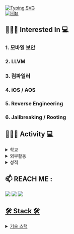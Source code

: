 
[![Typing SVG](https://readme-typing-svg.demolab.com?font=Alkatra&weight=500&size=45&duration=4000&pause=3&color=6994CDEE&center=false&vCenter=false&multiline=true&repeat=true&width=1000&height=100&lines=Hello_World+👋)](https://git.io/typing-svg)
<br>
[![Hits](https://hits.seeyoufarm.com/api/count/incr/badge.svg?url=https%3A%2F%2Fgithub.com%2FParkHoHo&count_bg=%23F2E987&title_bg=%23555555&icon=&icon_color=%23E7E7E7&title=Github&edge_flat=false)](https://hits.seeyoufarm.com)

 ## 👨🏻‍🎓 Interested In 💻
 ### 1. 모바일 보안
 ### 2. LLVM
 ### 3. 컴파일러
 ### 4. iOS / AOS
 ### 5. Reverse Engineering
 ### 6. Jailbreaking / Rooting
 
 ## 👨🏻‍🎓 Activity 💻
 <details markdown="1">
  <summary>학교</summary>
  <div>
    <ul>
     </br>
      <li>순천향대 정보보호학과 입학(2021~)</li> </br>
      <li>순천향대 정보보호학과 성적 장학금-장려 (1학년 2학기) </li></br>
      <li>순천향대 정보보호학과 수석(2학년 2학기)</li></br>
      <li>순천향대 정보보호 동아리 SecurityFirst 리버싱팀(2021.03 ~ 2021.12)</li></br>
      <li>순천향대 인공지능보안 연구실 CTI (2021.12 ~ 2022.12)</li>
      <ul>
          <li>논문 투고 - RF Fingerprinting Method for Passive Key Entry System Authentication using MFCC features (WISA)</li>
          <li>논문 투고 - Man-in-the-middle Atack Simulation for Embedded System utilizing BLE Communicatoin(정보보호협회 추계학술대회)</li>
      </ul>
     </br>
      <li>순천향대 취약점분석 동아리 TOOR 모바일 취약점 분석팀(2022.08~2023.03)</li>
     <ul>
      <li>디스코드 취약점 발견 및 분석 (0-day attack -> Patch -> 1-day attack)</li></br>
     </ul>
    </ul>
  </div>
</details>


<details markdown="1">
  <summary>외부활동</summary>
  <div>
    <ul>
     <br>
      <li>S-개발자 1기 2차 수료(2023.06 ~2023.12)</li></br>
      <li>이스트 시큐리티 참여 프로젝트(2023.09 ~2023.12)</li>
     <ul>
      <li>
       윈도우취약점점검도구 제작
      </li>
     </ul>
    </br>
      <li>KISIA 주최 정보보호 해커톤(2023.11.13~11.14)</li>
     <ul>
      <li>
       QRCode 인증 서비스 - iOS 앱개발, 프론트엔드 개발
      </li>
     </ul>
    </ul>
  </div>
</details>

<details>
  <summary>성적</summary>

  | 1학년 1학기 | 1학년 2학기 | 2학년 1학기 | 2학년 2학기 |
  | --------- | --------- | --------- | --------- | 
  | 3.97  | 4.24  | 4.17  | 4.29 |

</details>

## 📫 REACH ME : 
<!--옵시디언 링크걸기 --><a href="" target="_blank"><img src="https://img.shields.io/badge/Obsidian-7C3AED?style=for-the-badge&logo=Obsidian&logoColor=white"/></a>

<!--인스타그램 링크걸기--><a href="https://www.instagram.com/p_ho_ho/" target="_blank"><img src="https://img.shields.io/badge/Instagram-E4405F?style=for-the-badge&logo=Instagram&logoColor=white"></a>

<!--이메일 링크 걸기 링크걸기--><a href="mailto:ddalgicake2000@naver.com" target="_blank"><img src="https://img.shields.io/badge/Naver-03C75A?style=for-the-badge&logo=Naver&logoColor=white">
</br>


## 🛠 Stack 🛠
<details>
  <summary>기술 스택</summary>

##  My Favorite ❤️
<table>
  <tbody>
    <tr>
      <td align="center"><img src="https://img.shields.io/badge/swift-F05138" width="100px;" alt=""/><br /><sub><b>SWIFT</b></sub></a><br /></td>
      <td align="center"><img src="https://img.shields.io/badge/c++-00599C" width="100px;" alt=""/><br /><sub><b>C++</b></sub></a><br /></td>
      <td align="center"><img src="https://img.shields.io/badge/python-3776AB" width="100px;" alt=""/><br /><sub><b>Python</b></sub></a><br /></td>
    </tr>
  </tbody>
</table>

## Used Editor 🛠 
<table>
  <tbody>
    <tr>
      <td align="center"><img src="https://img.shields.io/badge/Andoid Studio-3DDC84" width="100px;" alt=""/><br /><sub><b>Android-Studio</b></sub></a><br /></td>
      <td align="center"><img src="https://img.shields.io/badge/Xcode-147EFB" width="100px;" alt=""/><br /><sub><b>Xcode</b></sub></a><br /></td>
      <td align="center"><img src="https://img.shields.io/badge/visualstudiocode-007ACC" width="100px;" alt=""/><br /><sub><b>VSCode</b></sub></a><br /></td>
    </tr>
  </tbody>
</table>


## Favorite OS 💻

<table>
  <tbody>
    <tr>
      <td align="center"><img src="https://img.shields.io/badge/iOS-000000" width="100px;" alt=""/><br /><sub><b>iOS</b></sub></a><br /></td>
      <td align="center"><img src="https://img.shields.io/badge/Android-34A853" width="100px;" alt=""/><br /><sub><b>Android</b></sub></a><br /></td>
      <td align="center"><img src="https://img.shields.io/badge/Linux-FCC624" width="100px;" alt=""/><br /><sub><b>Linux</b></sub></a><br /></td>
      <td align="center"><img src="https://img.shields.io/badge/macos-000000" width="100px;" alt=""/><br /><sub><b>MacOS</b></sub></a><br /></td>
    </tr>
  </tbody>
</table>

## ETC,,,
<img src="https://img.shields.io/badge/JAVA-F7DF1E?style=for-the-badge&logo=JAVA&logoColor=white">
<img src="https://img.shields.io/badge/Kotlin-7F52FF?style=for-the-badge&logo=Kotlin&logoColor=white">
<img src="https://img.shields.io/badge/Dart-0175C2?style=for-the-badge&logo=Dart&logoColor=white">
</br>
<img src="https://img.shields.io/badge/css3-1572B6?style=for-the-badge&logo=css3&logoColor=white">
<img src="https://img.shields.io/badge/Javascript-F7DF1E?style=for-the-badge&logo=javascript&logoColor=white">
<img src="https://img.shields.io/badge/Next.js-000000?style=for-the-badge&logo=Next.js&logoColor=white">
</br>
<img src="https://img.shields.io/badge/Go-00ADD8?style=for-the-badge&logo=Go&logoColor=white">
<img src="https://img.shields.io/badge/Rust-000000?style=for-the-badge&logo=Rust&logoColor=white">
</br>
<img src="https://img.shields.io/badge/Docker-2496ED?style=for-the-badge&logo=Docker#&logoColor=white">


<div style="display:flex; flex-direction:row;">


  
</div><br>




<!--
**ParkHoHo/ParkHoHo** is a ✨ _special_ ✨ repository because its `README.md` (this file) appears on your GitHub profile.

Here are some ideas to get you started:

- 🔭 I’m currently working on ...
- 🌱 I’m currently learning ...
- 👯 I’m looking to collaborate on ...
- 🤔 I’m looking for help with ...
- 💬 Ask me about ...
- 📫 How to reach me: ...
- 😄 Pronouns: ...
- ⚡ Fun fact: ...
-->



